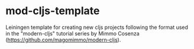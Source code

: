 mod-cljs-template
=================

Leiningen template for creating new cljs projects following the format used in the "modern-cljs" tutorial series by Mimmo Cosenza (https://github.com/magomimmo/modern-cljs).
